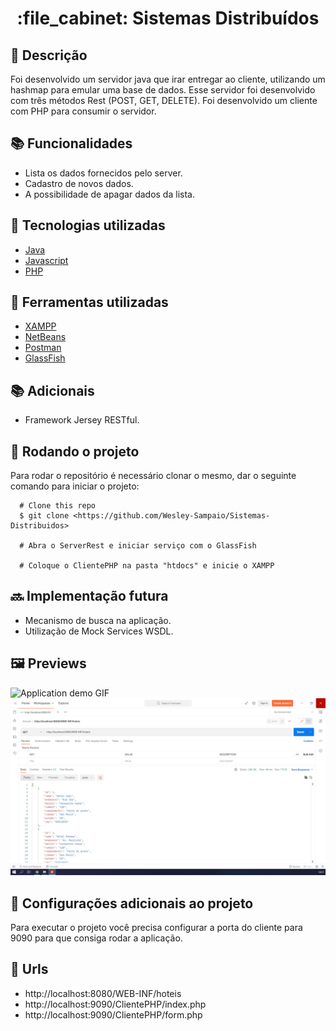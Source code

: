 
<h1 align="center">:file_cabinet: Sistemas Distribuídos</h1>

## :memo: Descrição
Foi desenvolvido um servidor java que irar entregar ao cliente, utilizando um hashmap para emular uma base de dados. Esse servidor foi desenvolvido com três métodos Rest (POST, GET, DELETE). Foi desenvolvido um cliente com PHP para consumir o servidor.

## :books: Funcionalidades
* Lista os dados fornecidos pelo server.
* Cadastro de novos dados.
* A possibilidade de apagar dados da lista.

## :wrench: Tecnologias utilizadas
* [Java](https://nodejs.org/en/https://www.java.com/pt-BR/)
* [Javascript ](https://developer.mozilla.org/pt-BR/docs/Web/JavaScript)
* [PHP](https://www.postman.com/)

## :wrench: Ferramentas utilizadas
* [XAMPP](https://www.apachefriends.org/pt_br/index.html)
* [NetBeans](https://netbeans.apache.org/download/index.html)
* [Postman](https://www.php.net/)
* [GlassFish](https://javaee.github.io/glassfish/download)

## :books: Adicionais
* Framework Jersey RESTful.

## :rocket: Rodando o projeto
Para rodar o repositório é necessário clonar o mesmo, dar o seguinte comando para iniciar o projeto:
```
  # Clone this repo
  $ git clone <https://github.com/Wesley-Sampaio/Sistemas-Distribuidos>
  
  # Abra o ServerRest e iniciar serviço com o GlassFish
  
  # Coloque o ClientePHP na pasta "htdocs" e inicie o XAMPP
```
## :soon: Implementação futura
* Mecanismo de busca na aplicação.
* Utilização de Mock Services WSDL.

## :framed_picture: Previews
<img alt="Application demo GIF" src=".github/prev.gif">
<img alt="Application demo GIF" src=".github/cap.PNG">

## :satellite: Configurações adicionais ao projeto
Para executar o projeto você precisa configurar a porta do cliente para 9090 para que consiga rodar a aplicação.

## :satellite: Urls
* http://localhost:8080/WEB-INF/hoteis
* http://localhost:9090/ClientePHP/index.php
* http://localhost:9090/ClientePHP/form.php
